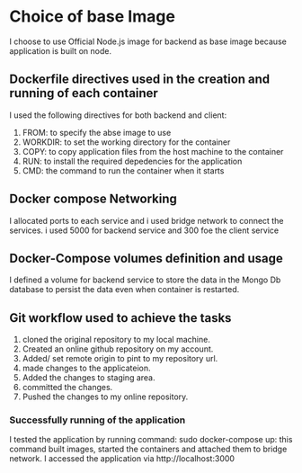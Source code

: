 # Choice of base Image
I choose to use Official Node.js image for backend as base image because application is built on node.

## Dockerfile directives used in the creation and running of each container 
 I used the following directives for both backend and client:
 1. FROM: to specify the abse image to use
 2. WORKDIR: to set the working directory for the container
 3. COPY: to copy application files from the host machine to the container
 4. RUN: to install the required depedencies for the application
 5. CMD: the command to run the container when it starts


## Docker compose Networking 
 I allocated ports to each service and i used bridge network to connect the services.
 i used 5000 for backend service and 300 foe the client service

## Docker-Compose volumes definition and usage 
 I defined a volume for backend service to store the data in the Mongo Db database to persist the data even when container is restarted.

## Git workflow used to achieve the tasks
 1. cloned the original repository to my local machine.
 2. Created an online github repository on my account.
 3. Added/ set remote origin to pint to my repository url.
 4. made changes to the applicateion.
 5. Added the changes to staging area.
 6. committed the changes.
 7. Pushed the changes to my online repository.

 ### Successfully running of the application
 I tested the application by running command: sudo docker-compose up:
 this command built images, started the containers and attached them to bridge network.
 I accessed the application via http://localhost:3000